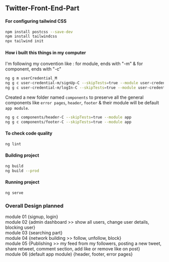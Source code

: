 ## Twitter-Front-End-Part

#### For configuring tailwind CSS
```bash
npm install postcss --save-dev
npm install tailwindcss
npx tailwind init
```

#### How i built this things in my computer
I'm following my convention like : for module, ends with "-m" & for component, ends with "-c"
```bash
ng g m userCredential_M
ng g c user-credential-m/signUp-C --skipTests=true --module user-credential-m
ng g c user-credential-m/logIn-C --skipTests=true --module user-credential-m
```
Created a new folder named `components` to preserve all the general components like `error pages`, `header`, `footer` & their module will be default `app module`.
```bash
ng g c components/header-C --skipTests=true --module app
ng g c components/footer-C --skipTests=true --module app  
```

#### To check code quality
```bash
ng lint
```

#### Building project
```bash
ng build
ng build --prod
```

#### Running project
```bash
ng serve
```
### Overall Design planned
module 01 {signup, login} <br/>
module 02 {admin dashboard >> show all users, change user details, blocking user} <br/>
module 03 {searching part} <br/>
module 04 {network building >> follow, unfollow, block} <br/>
module 05 {Publishing >> my feed from my followers, posting a new tweet, share retweet, comment section, add like or remove like on post} <br/>
module 06 (default app module) {header, footer, error pages}

